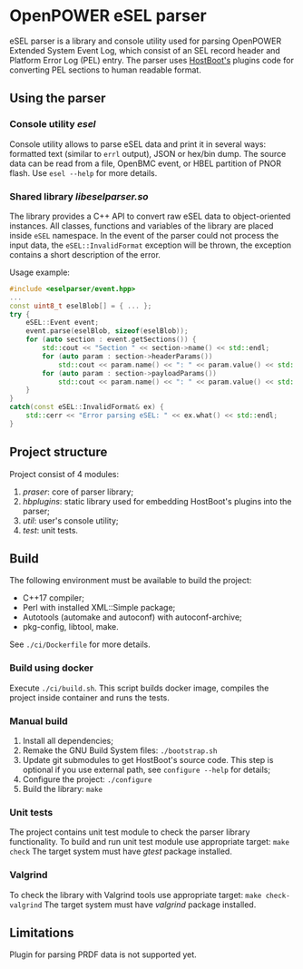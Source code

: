 # OpenPOWER eSEL parser
eSEL parser is a library and console utility used for parsing OpenPOWER
Extended System Event Log, which consist of an SEL record header and Platform
Error Log (PEL) entry.
The parser uses [HostBoot's](https://github.com/open-power/hostboot) plugins
code for converting PEL sections to human readable format.

## Using the parser

### Console utility _esel_
Console utility allows to parse eSEL data and print it in several ways:
formatted text (similar to `errl` output), JSON or hex/bin dump.
The source data can be read from a file, OpenBMC event, or HBEL partition of
PNOR flash. Use `esel --help` for more details.

### Shared library _libeselparser.so_
The library provides a C++ API to convert raw eSEL data to object-oriented
instances. All classes, functions and variables of the library are placed
inside `eSEL` namespace.
In the event of the parser could not process the input data, the
`eSEL::InvalidFormat` exception will be thrown, the exception contains a short
description of the error.

Usage example:
```c++
#include <eselparser/event.hpp>
...
const uint8_t eselBlob[] = { ... };
try {
    eSEL::Event event;
    event.parse(eselBlob, sizeof(eselBlob));
    for (auto section : event.getSections()) {
        std::cout << "Section " << section->name() << std::endl;
        for (auto param : section->headerParams())
            std::cout << param.name() << ": " << param.value() << std::endl;
        for (auto param : section->payloadParams())
            std::cout << param.name() << ": " << param.value() << std::endl;
    }
}
catch(const eSEL::InvalidFormat& ex) {
    std::cerr << "Error parsing eSEL: " << ex.what() << std::endl;
}
```

## Project structure
Project consist of 4 modules:
1. _praser_: core of parser library;
2. _hbplugins_: static library used for embedding HostBoot's plugins into the
   parser;
3. _util_: user's console utility;
4. _test_: unit tests.

## Build
The following environment must be available to build the project:
- C++17 compiler;
- Perl with installed XML::Simple package;
- Autotools (automake and autoconf) with autoconf-archive;
- pkg-config, libtool, make.

See `./ci/Dockerfile` for more details.

### Build using docker
Execute `./ci/build.sh`.
This script builds docker image, compiles the project inside container and
runs the tests.

### Manual build
1. Install all dependencies;
2. Remake the GNU Build System files:
   `./bootstrap.sh`
3. Update git submodules to get HostBoot's source code. This step is optional
   if you use external path, see `configure --help` for details;
4. Configure the project:
   `./configure`
5. Build the library:
   `make`

### Unit tests
The project contains unit test module to check the parser library functionality.
To build and run unit test module use appropriate target:
`make check`
The target system must have _gtest_ package installed.

### Valgrind
To check the library with Valgrind tools use appropriate target:
`make check-valgrind`
The target system must have _valgrind_ package installed.

## Limitations
Plugin for parsing PRDF data is not supported yet.
